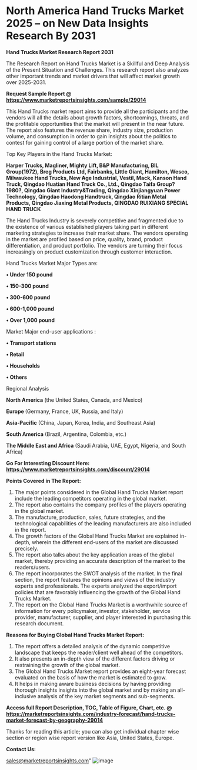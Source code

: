 # North America Hand Trucks Market 2025 – on New Data Insights Research By 2031

<strong>Hand Trucks Market Research Report 2031</strong>

The Research Report on Hand Trucks Market is a Skillful and Deep Analysis of the Present Situation and Challenges. This research report also analyzes other important trends and market drivers that will affect market growth over 2025-2031.

<strong>Request Sample Report @ <a href=https://www.marketreportsinsights.com/sample/29014>https://www.marketreportsinsights.com/sample/29014</a></strong>

This Hand Trucks market report aims to provide all the participants and the vendors will all the details about growth factors, shortcomings, threats, and the profitable opportunities that the market will present in the near future. The report also features the revenue share, industry size, production volume, and consumption in order to gain insights about the politics to contest for gaining control of a large portion of the market share.

Top Key Players in the Hand Trucks Market:

<strong>Harper Trucks, Magliner, Mighty Lift, B&P Manufacturing, BIL Group(1972), Breg Products Ltd, Fairbanks, Little Giant, Hamilton, Wesco, Milwaukee Hand Trucks, New Age Industrial, Vestil, Mack, Kanson Hand Truck, Qingdao Huatian Hand Truck Co., Ltd., Qingdao Taifa Group?1980?, Qingdao Giant Industry&Trading, Qingdao Xinjiangyuan Power Technology, Qingdao Haodong Handtruck, Qingdao Ritian Metal Products, Qingdao Jiaxing Metal Products, QINGDAO RUIXIANG SPECIAL HAND TRUCK</strong>

The Hand Trucks Industry is severely competitive and fragmented due to the existence of various established players taking part in different marketing strategies to increase their market share. The vendors operating in the market are profiled based on price, quality, brand, product differentiation, and product portfolio. The vendors are turning their focus increasingly on product customization through customer interaction.

Hand Trucks Market Major Types are:

<strong>• Under 150 pound

• 150-300 pound

• 300-600 pound

• 600-1,000 pound

• Over 1,000 pound</strong>

Market Major end-user applications :

<strong>• Transport stations

• Retail

• Households

• Others</strong>

Regional Analysis

</u><strong><b>North America</b></strong> (the United States, Canada, and Mexico)

<strong><b>Europe </b></strong>(Germany, France, UK, Russia, and Italy)

<strong><b>Asia-Pacific</b></strong> (China, Japan, Korea, India, and Southeast Asia)

<strong><b>South America</b></strong> (Brazil, Argentina, Colombia, etc.)

<strong><b>The Middle East and Africa</b></strong> (Saudi Arabia, UAE, Egypt, Nigeria, and South Africa)

<strong>Go For Interesting Discount Here: <a href=https://www.marketreportsinsights.com/discount/29014>https://www.marketreportsinsights.com/discount/29014</a></strong>

<strong>Points Covered in The Report:</strong>
<ol>
  <li>The major points considered in the Global Hand Trucks Market report include the leading competitors operating in the global market.</li>
  <li>The report also contains the company profiles of the players operating in the global market.</li>
  <li>The manufacture, production, sales, future strategies, and the technological capabilities of the leading manufacturers are also included in the report.</li>
  <li>The growth factors of the Global Hand Trucks Market are explained in-depth, wherein the different end-users of the market are discussed precisely.</li>
  <li>The report also talks about the key application areas of the global market, thereby providing an accurate description of the market to the readers/users.</li>
  <li>The report incorporates the SWOT analysis of the market. In the final section, the report features the opinions and views of the industry experts and professionals. The experts analyzed the export/import policies that are favorably influencing the growth of the Global Hand Trucks Market.</li>
  <li>The report on the Global Hand Trucks Market is a worthwhile source of information for every policymaker, investor, stakeholder, service provider, manufacturer, supplier, and player interested in purchasing this research document.</li>
</ol>
<strong>Reasons for Buying Global Hand Trucks Market Report:</strong>

<ol>
  <li>The report offers a detailed analysis of the dynamic competitive landscape that keeps the reader/client well ahead of the competitors.</li>
  <li>It also presents an in-depth view of the different factors driving or restraining the growth of the global market.</li>
  <li>The Global Hand Trucks Market report provides an eight-year forecast evaluated on the basis of how the market is estimated to grow.</li>
  <li>It helps in making aware business decisions by having providing thorough insights insights into the global market and by making an all-inclusive analysis of the key market segments and sub-segments.</li>
</ol>
<strong>Access full Report Description, TOC, Table of Figure, Chart, etc. @ <a href=https://marketreportsinsights.com/industry-forecast/hand-trucks-market-forecast-by-geography-29014>https://marketreportsinsights.com/industry-forecast/hand-trucks-market-forecast-by-geography-29014</a></strong>


Thanks for reading this article; you can also get individual chapter wise section or region wise report version like Asia, United States, Europe.

<strong>Contact Us:</strong>

sales@marketreportsinsights.com"
![image](https://github.com/user-attachments/assets/cb2aee29-ea36-42b9-be03-416af61d3213)
